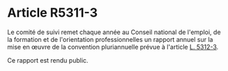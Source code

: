 # Article R5311-3

Le comité de suivi remet chaque année au Conseil national de l'emploi, de la formation et de l'orientation professionnelles un rapport annuel sur la mise en œuvre de la convention pluriannuelle prévue à l'article [L. 5312-3][1]. 
  
  
Ce rapport est rendu public.

 [1]: /affichCodeArticle.do?cidTexte=LEGITEXT000006072050&idArticle=LEGIARTI000006903767&dateTexte=&categorieLien=cid